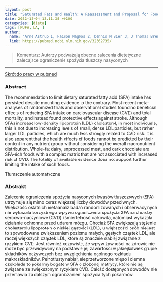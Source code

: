 ```yaml
---
layout: post
title: "Saturated Fats and Health: A Reassessment and Proposal for Food-Based Recommendations: JACC State-of-the-Art Review"
date: 2022-12-04 12:11:38 +0200
categories: [dieta]
tags: [PUFA, LA, ]
author:
  name: "Arne Astrup 1, Faidon Magkos 2, Dennis M Bier 3, J Thomas Brenna 4, Marcia C de Oliveira Otto 5, James O Hill 6, Janet C King 7, Andrew Mente 8, Jose M Ordovas 9, Jeff S Volek 10, Salim Yusuf 8, Ronald M Krauss 11 "
  link: https://pubmed.ncbi.nlm.nih.gov/32562735/
---
```


>Komentarz: 
>Autorzy podważają obecne zalecenia dietetyczne zalecające ograniczenie spożycia tłuszczy nasyconych
>
<hr>

[Skrót do pracy w pubmed](https://pubmed.ncbi.nlm.nih.gov/32562735/) 

### Abstract
The recommendation to limit dietary saturated fatty acid (SFA) intake has persisted despite mounting evidence to the contrary. Most recent meta-analyses of randomized trials and observational studies found no beneficial effects of reducing SFA intake on cardiovascular disease (CVD) and total mortality, and instead found protective effects against stroke. Although SFAs increase low-density lipoprotein (LDL) cholesterol, in most individuals, this is not due to increasing levels of small, dense LDL particles, but rather larger LDL particles, which are much less strongly related to CVD risk. It is also apparent that the health effects of foods cannot be predicted by their content in any nutrient group without considering the overall macronutrient distribution. Whole-fat dairy, unprocessed meat, and dark chocolate are SFA-rich foods with a complex matrix that are not associated with increased risk of CVD. The totality of available evidence does not support further limiting the intake of such foods.

Tłumaczenie automatyczne

### Abstrakt
Zalecenie ograniczenia spożycia nasyconych kwasów tłuszczowych (SFA) utrzymuje się mimo coraz większej liczby dowodów przeciwnych. Większość ostatnich metaanaliz badań randomizowanych i obserwacyjnych nie wykazała korzystnego wpływu ograniczenia spożycia SFA na choroby sercowo-naczyniowe (CVD) i śmiertelność całkowitą, natomiast wykazała działanie ochronne przed udarem mózgu. Chociaż SFA zwiększają stężenie cholesterolu lipoprotein o niskiej gęstości (LDL), u większości osób nie jest to spowodowane zwiększeniem poziomu małych, gęstych cząstek LDL, ale raczej większych cząstek LDL, które są znacznie słabiej związane z ryzykiem CVD. Jest również oczywiste, że wpływ żywności na zdrowie nie może być przewidywany na podstawie jej zawartości w jakiejkolwiek grupie składników odżywczych bez uwzględnienia ogólnego rozkładu makroskładników. Pełnotłusty nabiał, nieprzetworzone mięso i ciemna czekolada to pokarmy bogate w SFA o złożonej matrycy, które nie są związane ze zwiększonym ryzykiem CVD. Całość dostępnych dowodów nie przemawia za dalszym ograniczaniem spożycia tych pokarmów.
